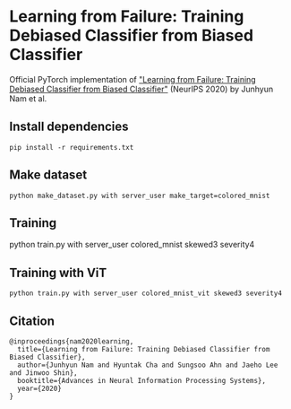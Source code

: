 # Learning from Failure: Training Debiased Classifier from Biased Classifier

Official PyTorch implementation of [&#34;Learning from Failure: Training Debiased Classifier from Biased Classifier&#34;](https://arxiv.org/pdf/2007.02561.pdf) (NeurIPS 2020) by Junhyun Nam et al.

## Install dependencies

```
pip install -r requirements.txt
```

## Make dataset

```
python make_dataset.py with server_user make_target=colored_mnist
```

## Training

python train.py with server_user colored_mnist skewed3 severity4

## Training with ViT

```
python train.py with server_user colored_mnist_vit skewed3 severity4
```

## Citation

```
@inproceedings{nam2020learning,
  title={Learning from Failure: Training Debiased Classifier from Biased Classifier},
  author={Junhyun Nam and Hyuntak Cha and Sungsoo Ahn and Jaeho Lee and Jinwoo Shin},
  booktitle={Advances in Neural Information Processing Systems},
  year={2020}
}
```
